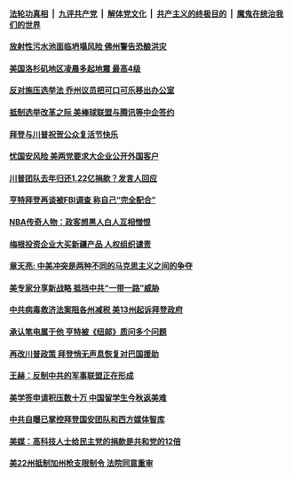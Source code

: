 

####  [法轮功真相](../../../../basic/blob/master/README.md?t=04060201) &nbsp;|&nbsp; [九评共产党](../../../../9ping.md/blob/master/README.md?t=04060201) &nbsp;|&nbsp; [解体党文化](../../../../jtdwh.md/blob/master/README.md?t=04060201)  &nbsp;|&nbsp; [共产主义的终极目的](../../../../gczydzjmd.md/blob/master/README.md?t=04060201) &nbsp;|&nbsp; [魔鬼在统治我们的世界](../../../../mgztzwmdsj.md/blob/master/README.md?t=04060201) 

#### [放射性污水池面临坍塌风险 佛州警告恐酿洪灾](../pages/soh6/491828.md?t=04060201) 
#### [美国洛杉矶地区凌晨多起地震 最高4级](../pages/soh6/491819.md?t=04060201) 
#### [反对施压选举法 乔州议员把可口可乐移出办公室](../pages/soh6/491798.md?t=04060201) 
#### [抵制选举改革之际 美棒球联盟与腾讯等中企签约](../pages/soh6/491693.md?t=04060201) 
#### [拜登与川普祝贺公众复活节快乐](../pages/soh6/491621.md?t=04060201) 
#### [忧国安风险 美两党要求大企业公开外国客户](../pages/soh6/491588.md?t=04060201) 
#### [川普团队去年归还1.22亿捐款？发言人回应](../pages/soh6/491573.md?t=04060201) 
#### [亨特拜登再谈被FBI调查 称自己“完全配合”](../pages/soh6/491564.md?t=04060201) 
#### [NBA传奇人物：政客想黑人白人互相憎恨](../pages/soh6/491552.md?t=04060201) 
#### [梅根投资企业大买新疆产品 人权组织谴责](../pages/soh6/491549.md?t=04060201) 
#### [章天亮: 中美冲突是两种不同的马克思主义之间的争夺](../pages/soh6/491561.md?t=04060201) 
#### [美专家分享新战略 抵挡中共“一带一路”威胁](../pages/soh6/491543.md?t=04060201) 
#### [中共病毒救济法案阻各州减税 美13州起诉拜登政府](../pages/soh6/491411.md?t=04060201) 
#### [承认笔电属于他 亨特被《纽邮》质问多个问题](../pages/soh6/491348.md?t=04060201) 
#### [再改川普政策 拜登悄无声息恢复对巴国援助](../pages/soh6/491333.md?t=04060201) 
#### [王赫：反制中共的军事联盟正在形成](../pages/soh6/491351.md?t=04060201) 
#### [美学签申请积压数十万 中国留学生今秋返美难](../pages/soh6/491345.md?t=04060201) 
#### [中共自曝已掌控拜登国安团队和西方媒体智库](../pages/soh6/491321.md?t=04060201) 
#### [美媒：高科技人士给民主党的捐款是共和党的12倍](../pages/soh6/491315.md?t=04060201) 
#### [美22州抵制加州枪支限制令 法院同意重审](../pages/soh6/491312.md?t=04060201) 
